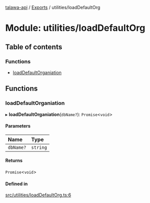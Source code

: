 [talawa-api](../README.md) / [Exports](../modules.md) / utilities/loadDefaultOrg

# Module: utilities/loadDefaultOrg

## Table of contents

### Functions

- [loadDefaultOrganiation](utilities_loadDefaultOrg.md#loaddefaultorganiation)

## Functions

### loadDefaultOrganiation

▸ **loadDefaultOrganiation**(`dbName?`): `Promise`\<`void`\>

#### Parameters

| Name | Type |
| :------ | :------ |
| `dbName?` | `string` |

#### Returns

`Promise`\<`void`\>

#### Defined in

[src/utilities/loadDefaultOrg.ts:6](https://github.com/PalisadoesFoundation/talawa-api/blob/e919df4/src/utilities/loadDefaultOrg.ts#L6)
